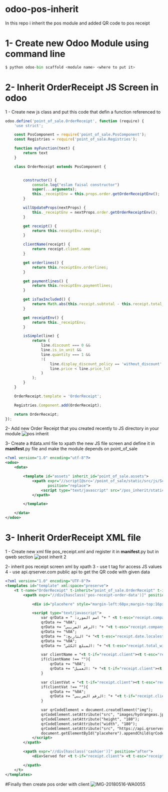 # odoo-pos-inherit
In this repo i inherit the pos module and added QR code to pos receipt

# 1- Create new Odoo Module using command line

```python
$ python odoo-bin scaffold <module name> <where to put it>
```

# 2- Inherit OrderReceipt JS Screen in odoo
1 - Create new js class and put this code that defin a function referenced to

```js
odoo.define('point_of_sale.OrderReceipt', function (require) {
    'use strict';

    const PosComponent = require('point_of_sale.PosComponent');
    const Registries = require('point_of_sale.Registries');

    function myFunction(text) {
        return text
    }

    class OrderReceipt extends PosComponent {


        constructor() {
            console.log("eslam faisal constructor")
            super(...arguments);
            this._receiptEnv = this.props.order.getOrderReceiptEnv();
        }

        willUpdateProps(nextProps) {
            this._receiptEnv = nextProps.order.getOrderReceiptEnv();
        }

        get receipt() {
            return this.receiptEnv.receipt;
        }

        clientName(receipt) {
            return receipt.client.name
        }

        get orderlines() {
            return this.receiptEnv.orderlines;
        }

        get paymentlines() {
            return this.receiptEnv.paymentlines;
        }

        get isTaxIncluded() {
            return Math.abs(this.receipt.subtotal - this.receipt.total_with_tax) <= 0.000001;
        }

        get receiptEnv() {
            return this._receiptEnv;
        }

        isSimple(line) {
            return (
                line.discount === 0 &&
                line.is_in_unit &&
                line.quantity === 1 &&
                !(
                    line.display_discount_policy == 'without_discount' &&
                    line.price < line.price_lst
                )
            );
        }
    }

    OrderReceipt.template = 'OrderReceipt';

    Registries.Component.add(OrderReceipt);

    return OrderReceipt;
});

```

2- Add new Order Receipt that you created recently to JS directory in your module
![pos inherit](https://user-images.githubusercontent.com/33801510/141646085-0b21c4f7-1ed3-482e-967d-3e3b1dfb7aa0.png)

3- Create a #data.xml file to xpath the new JS file screen and define it in __manifest__.py file and make the module depends on point_of_sale
```xml
<?xml version="1.0" encoding="utf-8"?>
<odoo>
    <data>

        <template id="assets" inherit_id="point_of_sale.assets">
            <xpath expr="//script[@src='/point_of_sale/static/src/js/Screens/ReceiptScreen/OrderReceipt.js']"
                   position="replace">
                <script type="text/javascript" src="/pos_inherit/static/src/js/OrderReceipt.js"/>
            </xpath>

        </template>

    </data>
</odoo>

```

# 3- Inherit OrderReceipt XML file
1 - Create new xml file pos_receipt.xml and register it in __manifest__.py but in qweb section 
![post inherit 2](https://user-images.githubusercontent.com/33801510/141647136-5bd0b70c-d6e9-466d-9ca4-53143d61114c.png)

2- inherit pos receipt screen xml by xpath
3 - use t tag for access JS values 
4 - use api.qrserver.com public api to get the QR code with given data
```xml
<?xml version="1.0" encoding="UTF-8"?>
<templates id="template" xml:space="preserve">
    <t t-name="OrderReceipt" t-inherit="point_of_sale.OrderReceipt" t-inherit-mode="extension" owl="1">
        <xpath expr="//div[hasclass('pos-receipt-order-data')]" position="after">

            <div id="placehere" style="margin-left:60px;margin-top:16px;margin-right:60px;"></div>

            <script type="text/javascript">
                var qrData = " :اسم المورد "+ " <t t-esc="receipt.company.name"/>";
                qrData += "%0A";
                qrData += "الرقم الضريبي: "+ "<t t-esc="receipt.company.vat"/>";
                qrData += "%0A";
                qrData += ":التاريخ "+ "<t t-esc="receipt.date.localestring"/>";
                qrData += "%0A";
                qrData += "المبلغ الكلي: "+ "<t t-esc="receipt.total_with_tax"/>";

                var clientName = "<t t-if="receipt.client"><t t-esc="receipt.client.name"></t></t>";
                if(clientName !== ""){
                    qrData += "%0A";
                    qrData += "العميل: "+ "<t t-if="receipt.client"><t t-esc="receipt.client.name"></t></t>";
                }

                var clientVat = "<t t-if="receipt.client"><t t-esc="receipt.client.vat"></t></t>";
                if(clientVat !== ""){
                    qrData += "%0A";
                    qrData += "الرقم الضريبي: "+ "<t t-if="receipt.client"><t t-esc="receipt.client.vat"></t></t>";
                }

                var qrCodeElement = document.createElement("img");
                qrCodeElement.setAttribute("src", "images/hydrangeas.jpg");
                qrCodeElement.setAttribute("height", "180");
                qrCodeElement.setAttribute("width", "180");
                qrCodeElement.setAttribute("src", "https://api.qrserver.com/v1/create-qr-code/?data="+qrData);
                document.getElementById("placehere").appendChild(qrCodeElement);
            </script>
        </xpath>

        <xpath expr="//div[hasclass('cashier')]" position="after">
            <div>Served for <t t-if="receipt.client"> <t t-esc="receipt.client.name"></t> </t></div>

        </xpath>
    </t>
</templates>


```

#Finally then create pos order with client
![IMG-20180516-WA0055](https://user-images.githubusercontent.com/33801510/141647226-0480ef07-32ae-48be-92f3-e56a4f071bdc.jpg)

  
